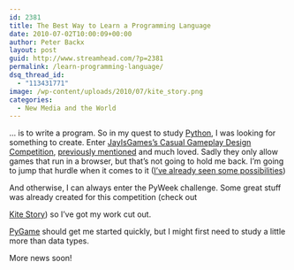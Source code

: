 ```yaml
---
id: 2381
title: The Best Way to Learn a Programming Language
date: 2010-07-02T10:00:09+00:00
author: Peter Backx
layout: post
guid: http://www.streamhead.com/?p=2381
permalink: /learn-programming-language/
dsq_thread_id:
  - "113431771"
image: /wp-content/uploads/2010/07/kite_story.png
categories:
  - New Media and the World
---
```

&#8230; is to write a program. So in my quest to study <a title="Drinking the Python Kool-aid" href="http://www.streamhead.com/drinking-the-python-kool-aid/" target="_blank">Python</a>, I was looking for something to create. Enter <a title="Casual Gameplay Design Competition" href="http://jayisgames.com/archives/2010/06/game_design_competition_8.php" target="_blank">JayIsGames&#8217;s Casual Gameplay Design Competition</a>, <a title="Interactive Fiction Design Competition" href="http://www.streamhead.com/interactive-fiction-design-competition/" target="_blank">previously mentioned</a> and much loved. Sadly they only allow games that run in a browser, but that&#8217;s not going to hold me back. I&#8217;m going to jump that hurdle when it comes to it (<a title="Try Python" href="http://www.trypython.org/" target="_blank">I&#8217;ve already seen some possibilities</a>)

<!--more-->And otherwise, I can always enter the PyWeek challenge. Some great stuff was already created for this competition (check out 

<a title="Kyte Story" href="http://www.pyweek.org/e/midnightsun/" target="_blank">Kite Story</a>) so I&#8217;ve got my work cut out.

<a title="Python Game Programming" href="http://rene.f0o.com/mywiki/PythonGameProgramming" target="_blank">PyGame</a> should get me started quickly, but I might first need to study a little more than data types.

More news soon!

<!-- AddThis Advanced Settings generic via filter on the_content -->

<!-- AddThis Share Buttons generic via filter on the_content -->